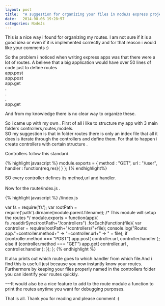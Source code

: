 ```yaml
---
layout: post
title:  "A suggestion for organizing your files in nodeJs express project"
date:   2014-08-06 19:28:57
categories: NodeJs
---
```



This is a nice way i found for organizing my routes.
I am not sure if it is a good idea or even if it is implemented correctly and for that reason i would like your comments :)

So the problem i noticed when writing express apps was that there were a lot of routes.
A believe that a big application would have over 50 lines of code just to define routes  
app.post<br>
app.post<br>
app.get<br>
.<br>
.<br>
.<br>
app.get<br>

And from my knowledge there is no clear way to organize these.

So i came up with my own .
First of all i like to structure my app with 3 main folders controllers,routes,models.<br>
SO my suggestion is that in folder routes there is only an index file that all it does is iterate through the controllers and define them.
For that to happen i create  controllers with certain structure .

Controllers follow this standard.

{% highlight javascript %}
module.exports = {
	method : "GET",
	url : "/user",
	handler : function(req,res){
	}
};
{% endhighlight%}


SO every controller defines its method,url and handler.<br><br>
Now for the route/index.js .

{% highlight javascript %}
//index.js

var fs = require('fs');
var rootPath = require('path').dirname(module.parent.filename);
/* This module will setup the routes */
module.exports = function(app){		
	fs
	.readdirSync(rootPath+"/controllers")
	.forEach(function(file){
		var controller = require(rootPath+"/controllers/"+file);
		console.log("Route: app."+controller.method+" -> "+controller.url+" -> " + file);
		if (controller.method === "POST")
			app.post( controller.url, controller.handler );
		else if (controller.method === "GET")
			app.get( controller.url , controller.handler );
	});
};
{% endhighlight %}


It also prints out which route goes to which handler from which file.And i find this is usefull just because you now instantly know your routes.
Furthermore by keeping your files properly named in the controllers folder you can identify your routes quickly.

---It would also be a nice feature to add to the route module a function to print the routes anytime you want for debugging purposes.

That is all.
Thank you for reading and please comment :) 



